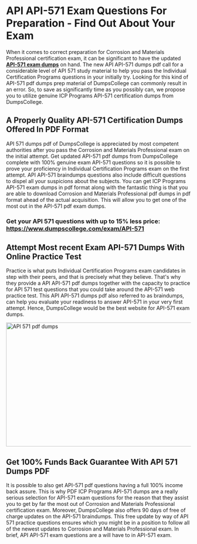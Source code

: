 <h1><strong>API API-571 Exam Questions For Preparation - Find Out About Your Exam</strong></h1>
<p>When it comes to correct preparation for Corrosion and Materials Professional certification exam, it can be significant to have the updated <strong><a href="https://www.dumpscollege.com/exam/API-571">API-571 exam dumps</a></strong> on hand. The new API API-571 dumps pdf call for a considerable level of API 571 study material to help you pass the Individual Certification Programs questions in your initially try. Looking for this kind of API-571 pdf dumps prep material of DumpsCollege can commonly result in an error. So, to save as significantly time as you possibly can, we propose you to utilize genuine ICP Programs API-571 certification dumps from DumpsCollege.</p>
<h2><strong>A Properly Quality API-571 Certification Dumps Offered In PDF Format</strong></h2>
<p>API 571 dumps pdf of DumpsCollege is appreciated by most competent authorities after you pass the Corrosion and Materials Professional exam on the initial attempt. Get updated API-571 pdf dumps from DumpsCollege complete with 100% genuine exam API-571 questions so it is possible to prove your proficiency in Individual Certification Programs exam on the first attempt. API API-571 braindumps questions also include difficult questions to dispel all your suspicions about the subjects. You can get ICP Programs API-571 exam dumps in pdf format along with the fantastic thing is that you are able to download Corrosion and Materials Professional pdf dumps in pdf format ahead of the actual acquisition. This will allow you to get one of the most out in the API-571 pdf exam dumps.</p>

<h3><strong>Get your API 571 questions with up to 15% less price: <a href="https://www.dumpscollege.com/exam/API-571">https://www.dumpscollege.com/exam/API-571</a></strong></h3>

<h2><strong>Attempt Most recent Exam API-571 Du</strong><strong>mps With Online Practice Test</strong></h2>
<p>Practice is what puts Individual Certification Programs exam candidates in step with their peers, and that is precisely what they believe. That's why they provide a API API-571 pdf dumps together with the capacity to practice for API 571 test questions that you could take around the API-571 web practice test. This API API-571 dumps pdf also referred to as braindumps, can help you evaluate your readiness to answer API-571 in your very first attempt. Hence, DumpsCollege would be the best website for API-571 exam dumps.</p>

<p><a href="https://www.dumpscollege.com/exam/API-571"><img src="https://i.ibb.co/Z6g3Ctr/Dumps-College.png" alt="API 571 pdf dumps" width="600" height="338" /></a></p>
<h2><strong>Get 100% Funds Back Guarantee With API 571 Dumps PDF</strong></h2>
<p>It is possible to also get API-571 pdf questions having a full 100% income back assure. This is why PDF ICP Programs API-571 dumps are a really serious selection for API-571 exam questions for the reason that they assist you to get by far the most out of Corrosion and Materials Professional certification exam. Moreover, DumpsCollege also offers 90 days of free of charge updates on the API-571 braindumps. This free update by way of API 571 practice questions ensures which you might be in a position to follow all of the newest updates to Corrosion and Materials Professional exam. In brief, API API-571 exam questions are a will have to in API-571 exam.</p>

